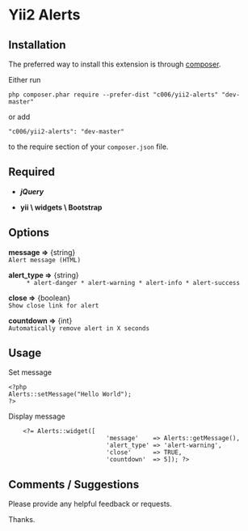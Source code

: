 Yii2 Alerts
===================



Installation
------------

The preferred way to install this extension is through [composer](http://getcomposer.org/download/).

Either run

`
php composer.phar require --prefer-dist "c006/yii2-alerts" "dev-master"
`

or add

`
"c006/yii2-alerts": "dev-master"
`

to the require section of your `composer.json` file.


Required
--------

+ ***jQuery***

+ **yii \ widgets \ Bootstrap**


Options
-------

**message =>**  {string}  
` Alert message (HTML) `

**alert_type =>**  {string}  
`      * alert-danger
       * alert-warning
       * alert-info
       * alert-success `

**close =>**  {boolean}  
` Show close link for alert `

**countdown =>**  {int}  
` Automatically remove alert in X seconds `



Usage
-----

Set message
>
    <?php
    Alerts::setMessage("Hello World");
    ?>

Display message
>
        <?= Alerts::widget([
                               'message'    => Alerts::getMessage(),
                               'alert_type' => 'alert-warning',
                               'close'      => TRUE,
                               'countdown'  => 5]); ?>





Comments / Suggestions
--------------------

Please provide any helpful feedback or requests.

Thanks.


































